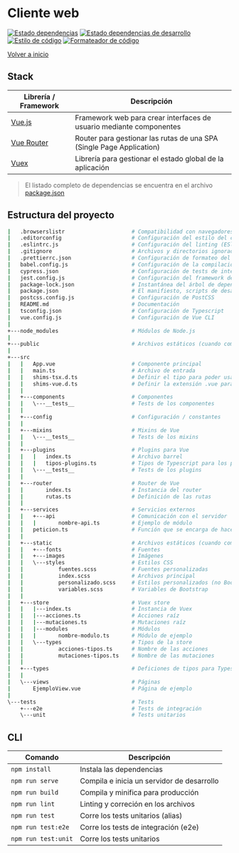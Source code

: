 # Cliente web

[![Estado dependencias](https://david-dm.org/MatiasOlivera/ypf-tienda/status.svg?path=client)](https://david-dm.org/MatiasOlivera/ypf-tienda?path=client)
[![Estado dependencias de desarrollo](https://david-dm.org/MatiasOlivera/ypf-tienda/dev-status.svg?path=client)](https://david-dm.org/MatiasOlivera/ypf-tienda?path=client&type=dev)
[![Estilo de código](https://badgen.net/badge/code%20style/airbnb/ff5a5f)](https://github.com/airbnb/javascript)
[![Formateador de código](https://img.shields.io/badge/code_style-prettier-ff69b4.svg)](https://github.com/prettier/prettier)

[Volver a inicio](../README.md)

## Stack

| Librería / Framework                    | Descripción                                                          |
| --------------------------------------- | -------------------------------------------------------------------- |
| [Vue.js](https://vuejs.org/)            | Framework web para crear interfaces de usuario mediante componentes  |
| [Vue Router](https://router.vuejs.org/) | Router para gestionar las rutas de una SPA (Single Page Application) |
| [Vuex](https://vuex.vuejs.org/)         | Librería para gestionar el estado global de la aplicación            |

> El listado completo de dependencias se encuentra en el archivo [package.json](package.json)

## Estructura del proyecto

```bash
|   .browserslistr                     # Compatibilidad con navegadores
|   .editorconfig                      # Configuración del estilo del código (EditorConfig)
|   .eslintrc.js                       # Configuración del linting (ESlint)
|   .gitignore                         # Archivos y directorios ignorados por Git
|   .prettierrc.json                   # Configuración de formateo del código (Prettier)
|   babel.config.js                    # Configuración de la compilación (Babel)
|   cypress.json                       # Configuración de tests de integración (Cypress)
|   jest.config.js                     # Configuración del framework de testing (Jest)
|   package-lock.json                  # Instantánea del árbol de dependencias
|   package.json                       # El manifiesto, scripts de desarrollo y dependencias
|   postcss.config.js                  # Configuración de PostCSS
|   README.md                          # Documentación
|   tsconfig.json                      # Configuración de Typescript
|   vue.config.js                      # Configuración de Vue CLI
|
+---node_modules                       # Módulos de Node.js
|
+---public                             # Archivos estáticos (cuando compila son copiados)
|
+---src
|   |   App.vue                        # Componente principal
|   |   main.ts                        # Archivo de entrada
|   |   shims-tsx.d.ts                 # Definir el tipo para poder usar JSX
|   |   shims-vue.d.ts                 # Definir la extensión .vue para poder usarla con Typescript
|   |
|   +---components                     # Componentes
|   |   \---__tests__                  # Tests de los componentes
|   |
|   +---config                         # Configuración / constantes
|   |
|   +---mixins                         # Mixins de Vue
|   |   \---__tests__                  # Tests de los mixins
|   |
|   +---plugins                        # Plugins para Vue
|   |   |   index.ts                   # Archivo barrel
|   |   |   tipos-plugins.ts           # Tipos de Typescript para los plugins
|   |   \---__tests__                  # Tests de los plugins
|   |
|   +---router                         # Router de Vue
|   |       index.ts                   # Instancia del router
|   |       rutas.ts                   # Definición de las rutas
|   |
|   +---services                       # Servicios externos
|   |   +---api                        # Comunicación con el servidor
|   |   |       nombre-api.ts          # Ejemplo de módulo
|   |   peticion.ts                    # Función que se encarga de hacer las peticiones
|   |
|   +---static                         # Archivos estáticos (cuando compila son procesados por Webpack)
|   |   +---fonts                      # Fuentes
|   |   +---images                     # Imágenes
|   |   \---styles                     # Estilos CSS
|   |           fuentes.scss           # Fuentes personalizadas
|   |           index.scss             # Archivos principal
|   |           personalizado.scss     # Estilos personalizados (no Bootstrap)
|   |           variables.scss         # Variables de Bootstrap
|   |
|   +---store                          # Vuex store
|   |   |---index.ts                   # Instancia de Vuex
|   |   |---acciones.ts                # Acciones raíz
|   |   |---mutaciones.ts              # Mutaciones raíz
|   |   |---modules                    # Módulos
|   |   |       nombre-modulo.ts       # Módulo de ejemplo
|   |   \---types                      # Tipos de la store
|   |           acciones-tipos.ts      # Nombre de las acciones
|   |           mutaciones-tipos.ts    # Nombre de las mutaciones
|   |
|   +---types                          # Deficiones de tipos para Typescript
|   |
|   \---views                          # Páginas
|       EjemploView.vue                # Página de ejemplo
|
\---tests                              # Tests
    +---e2e                            # Tests de integración
    \---unit                           # Tests unitarios
```

## CLI

| Comando             | Descripción                                |
| ------------------- | ------------------------------------------ |
| `npm install`       | Instala las dependencias                   |
| `npm run serve`     | Compila e inicia un servidor de desarrollo |
| `npm run build`     | Compila y minifica para producción         |
| `npm run lint`      | Linting y correción en los archivos        |
| `npm run test`      | Corre los tests unitarios (alias)          |
| `npm run test:e2e`  | Corre los tests de integración (e2e)       |
| `npm run test:unit` | Corre los tests unitarios                  |
